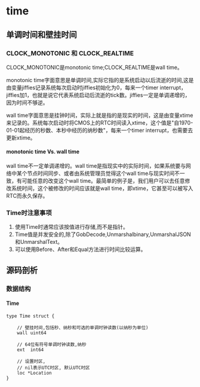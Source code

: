 # time

## 单调时间和壁挂时间

### CLOCK\_MONOTONIC 和 CLOCK\_REALTIME

CLOCK_MONOTONIC是monotonic time;CLOCK_REALTIME是wall time。

monotonic time字面意思是单调时间,实际它指的是系统启动以后流逝的时间,这是由变量jiffies记录系统每次启动时jiffies初始化为0，每来一个timer interrupt，jiffies加1，也就是说它代表系统启动后流逝的tick数。jiffies一定是单调递增的，因为时间不够逆。


wall time字面意思是挂钟时间，实际上就是指的是现实的时间，这是由变量xtime来记录的。系统每次启动时将CMOS上的RTC时间读入xtime，这个值是"自1970-01-01起经历的秒数、本秒中经历的纳秒数"，每来一个timer interrupt，也需要去更新xtime。


#### monotonic time Vs. wall time

wall time不一定单调递增的。wall time是指现实中的实际时间，如果系统要与网络中某个节点时间同步、或者由系统管理员觉得这个wall time与现实时间不一致，有可能任意的改变这个wall time。最简单的例子是，我们用户可以去任意修改系统时间，这个被修改的时间应该就是wall time，即xtime，它甚至可以被写入RTC而永久保存。



### Time时注意事项

1. 使用Time时通常应该按值进行存储,而不是指针。
2. Time值是并发安全的,除了GobDecode,Unmarshalbinary,UnmarshalJSON和UnmarshalText。
3. 可以使用Before、After和Equal方法进行时间比较运算。

## 源码剖析

### 数据结构

#### Time

```
type Time struct {

	// 壁挂时间,包括秒、纳秒和可选的单调时钟读数(以纳秒为单位)
	wall uint64
	
	// 64位有符号单调时钟读数,纳秒
	ext  int64
	
	// 设置时区,
	// nil表示UTC时区, 默认UTC时区
	loc *Location
}
```